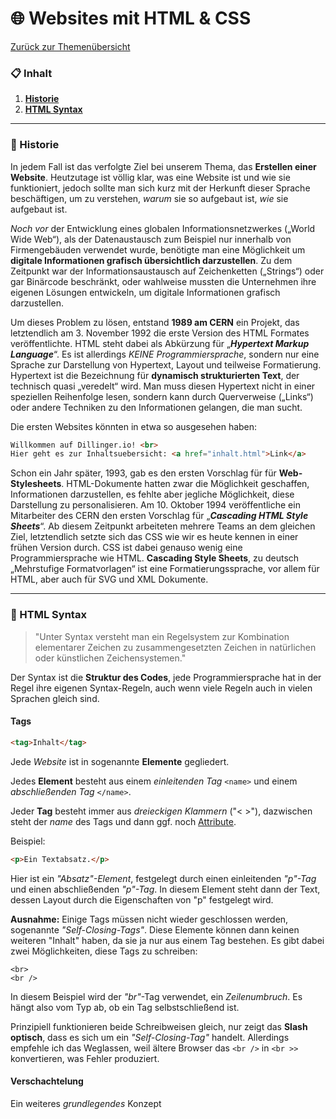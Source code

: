 # 🌐 Websites mit HTML & CSS

[Zurück zur Themenübersicht](THEMEN.md)

### 📋 Inhalt

1. **[Historie](#historie)**
2. **[HTML Syntax](#html_syntax)**

------

### 📔 Historie <a name="historie"></a>

In jedem Fall ist das verfolgte Ziel bei unserem Thema, das **Erstellen einer Website**. Heutzutage ist völlig klar, was eine Website ist und wie sie funktioniert, jedoch sollte man sich kurz mit der Herkunft dieser Sprache beschäftigen, um zu verstehen, *warum* sie so aufgebaut ist, *wie* sie aufgebaut ist.

*Noch vor* der Entwicklung eines globalen Informationsnetzwerkes („World Wide Web“), als der Datenaustausch zum Beispiel nur innerhalb von Firmengebäuden verwendet wurde, benötigte man eine Möglichkeit um **digitale Informationen grafisch übersichtlich darzustellen**. Zu dem Zeitpunkt war der Informationsaustausch auf Zeichenketten („Strings“) oder gar Binärcode beschränkt, oder wahlweise mussten die Unternehmen ihre eigenen Lösungen entwickeln, um digitale Informationen grafisch darzustellen.

Um dieses Problem zu lösen, entstand **1989 am CERN** ein Projekt, das letztendlich am 3. November 1992 die erste Version des HTML Formates veröffentlichte. HTML steht dabei als Abkürzung für „***Hypertext Markup Language***“. Es ist allerdings *KEINE Programmiersprache*, sondern nur eine Sprache zur Darstellung von Hypertext, Layout und teilweise Formatierung. Hypertext ist die Bezeichnung für **dynamisch strukturierten Text**, der technisch quasi „veredelt“ wird. Man muss diesen Hypertext nicht in einer speziellen Reihenfolge lesen, sondern kann durch Querverweise („Links“) oder andere Techniken zu den Informationen gelangen, die man sucht.

Die ersten Websites könnten in etwa so ausgesehen haben:

```html
Willkommen auf Dillinger.io! <br>
Hier geht es zur Inhaltsuebersicht: <a href="inhalt.html">Link</a>
```

Schon ein Jahr später, 1993, gab es den ersten Vorschlag für für **Web-Stylesheets**. HTML-Dokumente hatten zwar die Möglichkeit geschaffen, Informationen darzustellen, es fehlte aber jegliche Möglichkeit, diese Darstellung zu personalisieren. Am 10. Oktober 1994 veröffentliche ein Mitarbeiter des CERN den ersten Vorschlag für „***Cascading HTML Style Sheets***“. Ab diesem Zeitpunkt arbeiteten mehrere Teams an dem gleichen Ziel, letztendlich setzte sich das CSS wie wir es heute kennen in einer frühen Version durch. CSS ist dabei genauso wenig eine Programmiersprache wie HTML. **Cascading Style Sheets**, zu deutsch „Mehrstufige Formatvorlagen“ ist eine Formatierungssprache, vor allem für HTML, aber auch für SVG und XML Dokumente.

------

### 💬 HTML Syntax <a name="html_syntax"></a>

> "Unter Syntax versteht man ein Regelsystem zur Kombination elementarer Zeichen zu zusammengesetzten Zeichen in natürlichen oder künstlichen Zeichensystemen."

Der Syntax ist die **Struktur des Codes**, jede Programmiersprache hat in der Regel ihre eigenen Syntax-Regeln, auch wenn viele Regeln auch in vielen Sprachen gleich sind.

#### Tags

```html
<tag>Inhalt</tag>
```

Jede *Website* ist in sogenannte **Elemente** gegliedert.

Jedes **Element** besteht aus einem *einleitenden Tag* `<name>` und einem *abschließenden Tag* `</name>`. 

Jeder **Tag** besteht immer aus *dreieckigen Klammern* ("< >"), dazwischen steht der *name* des Tags und dann ggf. noch [Attribute](#attribute).

Beispiel:

```html
<p>Ein Textabsatz.</p>
```

Hier ist ein *"Absatz"-Element*, festgelegt durch einen einleitenden *"p"-Tag* und einen abschließenden *"p"-Tag*. In diesem Element steht dann der Text, dessen Layout durch die Eigenschaften von "p" festgelegt wird.

**Ausnahme:** Einige Tags müssen nicht wieder geschlossen werden, sogenannte *"Self-Closing-Tags"*. Diese Elemente können dann keinen weiteren "Inhalt" haben, da sie ja nur aus einem Tag bestehen. Es gibt dabei zwei Möglichkeiten, diese Tags zu schreiben:

```
<br>
<br />
```

In diesem Beispiel wird der *"br"*-Tag verwendet, ein *Zeilenumbruch*. Es hängt also vom Typ ab, ob ein Tag selbstschließend ist.

Prinzipiell funktionieren beide Schreibweisen gleich, nur zeigt das **Slash optisch**, dass es sich um ein *"Self-Closing-Tag"* handelt. Allerdings empfehle ich das Weglassen, weil ältere Browser das `<br />` in `<br >>` konvertieren, was Fehler produziert.

#### Verschachtelung

Ein weiteres *grundlegendes* Konzept

